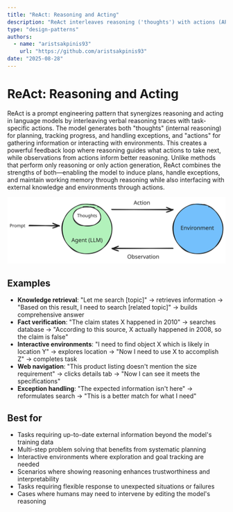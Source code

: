 ```yaml
---
title: "ReAct: Reasoning and Acting"
description: "ReAct interleaves reasoning ('thoughts') with actions (API calls, tool use) in a feedback loop. This dual approach outperforms pure reasoning/action methods by grounding decisions in real-world observations."
type: "design-patterns"
authors:
  - name: "aristsakpinis93"
    url: "https://github.com/aristsakpinis93"
date: "2025-08-28"
---
```


# ReAct: Reasoning and Acting

ReAct is a prompt engineering pattern that synergizes reasoning and acting in language models by interleaving verbal reasoning traces with task-specific actions. The model generates both \"thoughts\" (internal reasoning) for planning, tracking progress, and handling exceptions, and \"actions\" for gathering information or interacting with environments. This creates a powerful feedback loop where reasoning guides what actions to take next, while observations from actions inform better reasoning. Unlike methods that perform only reasoning or only action generation, ReAct combines the strengths of both—enabling the model to induce plans, handle exceptions, and maintain working memory through reasoning while also interfacing with external knowledge and environments through actions.

![Pattern Architecture](./pattern.svg)


## Examples

- **Knowledge retrieval**: "Let me search [topic]" → retrieves information → "Based on this result, I need to search [related topic]" → builds comprehensive answer
- **Fact verification**: "The claim states X happened in 2010" → searches database → "According to this source, X actually happened in 2008, so the claim is false"
- **Interactive environments**: "I need to find object X which is likely in location Y" → explores location → "Now I need to use X to accomplish Z" → completes task
- **Web navigation**: "This product listing doesn't mention the size requirement" → clicks details tab → "Now I can see it meets the specifications"
- **Exception handling**: "The expected information isn't here" → reformulates search → "This is a better match for what I need"

## Best for

- Tasks requiring up-to-date external information beyond the model's training data
- Multi-step problem solving that benefits from systematic planning
- Interactive environments where exploration and goal tracking are needed
- Scenarios where showing reasoning enhances trustworthiness and interpretability
- Tasks requiring flexible response to unexpected situations or failures
- Cases where humans may need to intervene by editing the model's reasoning